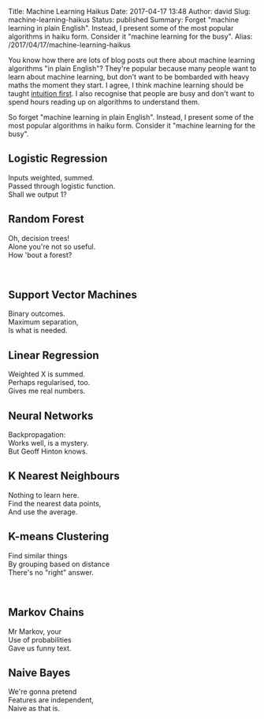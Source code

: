 Title: Machine Learning Haikus
Date: 2017-04-17 13:48
Author: david
Slug: machine-learning-haikus
Status: published
Summary: Forget "machine learning in plain English". Instead, I present some of the most popular algorithms in haiku form. Consider it "machine learning for the busy".
Alias: /2017/04/17/machine-learning-haikus

You know how there are lots of blog posts out there about machine
learning algorithms "in plain English"? They're popular because many
people want to learn about machine learning, but don't want to be
bombarded with heavy maths the moment they start. I agree, I think
machine learning should be taught [intuition first](/blog/intuition-first-machine-learning/).
I also recognise that people are busy and don't want to spend hours
reading up on algorithms to understand them.

So forget "machine learning in plain English". Instead, I present some
of the most popular algorithms in haiku form. Consider it "machine
learning for the busy".


## Logistic Regression

Inputs weighted, summed.  
Passed through logistic function.  
Shall we output 1?


## Random Forest

Oh, decision trees!  
Alone you're not so useful.  
How 'bout a forest?

 

## Support Vector Machines

Binary outcomes.  
Maximum separation,  
Is what is needed.


## Linear Regression

Weighted X is summed.  
Perhaps regularised, too.  
Gives me real numbers.

## Neural Networks

Backpropagation:  
Works well, is a mystery.  
But Geoff Hinton knows.

## K Nearest Neighbours

Nothing to learn here.  
Find the nearest data points,  
And use the average.

## K-means Clustering

Find similar things  
By grouping based on distance  
There's no "right" answer.

 

## Markov Chains

Mr Markov, your  
Use of probabilities  
Gave us funny text.


## Naive Bayes

We're gonna pretend  
Features are independent,  
Naive as that is.

